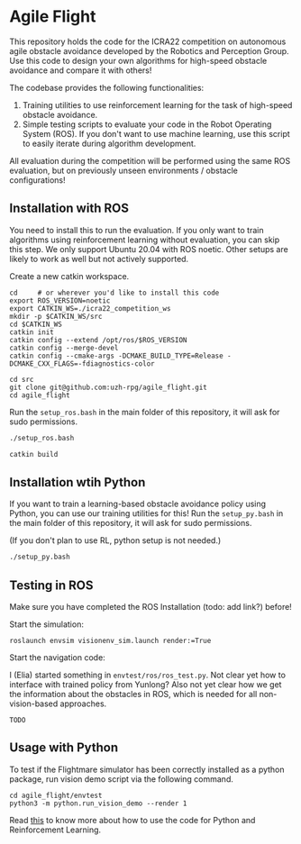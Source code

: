 # Agile Flight

This repository holds the code for the ICRA22 competition on autonomous agile obstacle avoidance developed by the Robotics and Perception Group.
Use this code to design your own algorithms for high-speed obstacle avoidance and compare it with others!

The codebase provides the following functionalities:
1. Training utilities to use reinforcement learning for the task of high-speed obstacle avoidance. 
2. Simple testing scripts to evaluate your code in the Robot Operating System (ROS). If you don't want to use machine learning, use this script to easily iterate during algorithm development. 

All evaluation during the competition will be performed using the same ROS evaluation, but on previously unseen environments / obstacle configurations!



## Installation with ROS
You need to install this to run the evaluation. If you only want to train algorithms using reinforcement learning without evaluation, you can skip this step.
We only support Ubuntu 20.04 with ROS noetic. Other setups are likely to work as well but not actively supported.

Create a new catkin workspace. 
```
cd     # or wherever you'd like to install this code
export ROS_VERSION=noetic
export CATKIN_WS=./icra22_competition_ws
mkdir -p $CATKIN_WS/src
cd $CATKIN_WS
catkin init
catkin config --extend /opt/ros/$ROS_VERSION
catkin config --merge-devel
catkin config --cmake-args -DCMAKE_BUILD_TYPE=Release -DCMAKE_CXX_FLAGS=-fdiagnostics-color

cd src
git clone git@github.com:uzh-rpg/agile_flight.git
cd agile_flight
```

Run the `setup_ros.bash` in the main folder of this repository, it will ask for sudo permissions.

```bash
./setup_ros.bash

catkin build
```

## Installation wtih Python 
If you want to train a learning-based obstacle avoidance policy using Python, you can use our training utilities for this! 
Run the `setup_py.bash` in the main folder of this repository, it will ask for sudo permissions.

(If you don't plan to use RL, python setup is not needed.)

```bash
./setup_py.bash
```

## Testing in ROS
Make sure you have completed the ROS Installation (todo: add link?) before!

Start the simulation:
```
roslaunch envsim visionenv_sim.launch render:=True
```

Start the navigation code:

I (Elia) started something in `envtest/ros/ros_test.py`. Not clear yet how to interface with trained policy from Yunlong?
Also not yet clear how we get the information about the obstacles in ROS, which is needed for all non-vision-based approaches.
```
TODO
```

## Usage with Python 

To test if the Flightmare simulator has been correctly installed as a python package, run vision demo script via the following command. 

```
cd agile_flight/envtest
python3 -m python.run_vision_demo --render 1
```

Read [this](/envtest/python/README.md) to know more about how to use the code for Python and Reinforcement Learning. 
